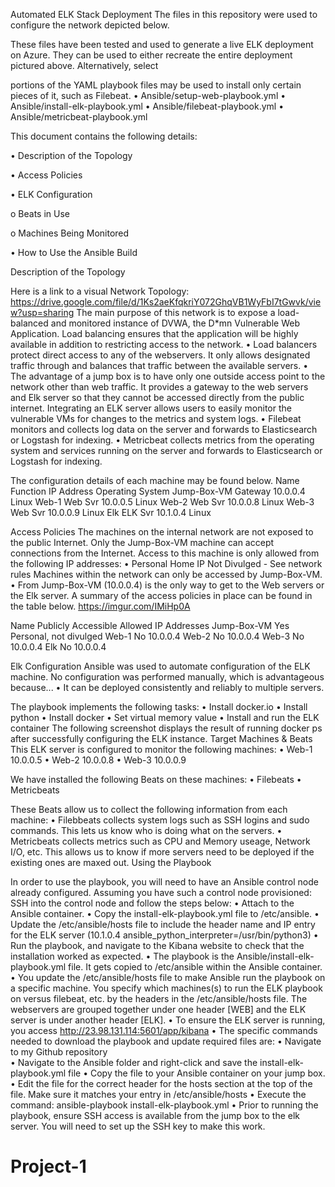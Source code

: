 Automated ELK Stack Deployment
The files in this repository were used to configure the network depicted below.

These files have been tested and used to generate a live ELK deployment on Azure. They can be used to either recreate the entire deployment pictured above. Alternatively, select 

portions of the YAML playbook files may be used to install only certain pieces of it, such as Filebeat.
•	Ansible/setup-web-playbook.yml
•	Ansible/install-elk-playbook.yml
•	Ansible/filebeat-playbook.yml
•	Ansible/metricbeat-playbook.yml

This document contains the following details:

•	Description of the Topology

•	Access Policies

•	ELK Configuration

o	Beats in Use

o	Machines Being Monitored

•	How to Use the Ansible Build

Description of the Topology

Here is a link to a visual Network Topology: https://drive.google.com/file/d/1Ks2aeKfqkriY072GhqVB1WyFbI7tGwvk/view?usp=sharing
The main purpose of this network is to expose a load-balanced and monitored instance of DVWA, the D*mn Vulnerable Web Application.
Load balancing ensures that the application will be highly available in addition to restricting access to the network.
•	Load balancers protect direct access to any of the webservers. It only allows designated traffic through and balances that traffic between the available servers.
•	The advantage of a jump box is to have only one outside access point to the network other than web traffic. It provides a gateway to the web servers and Elk server so that they cannot be accessed directly from the public internet.
Integrating an ELK server allows users to easily monitor the vulnerable VMs for changes to the metrics and system logs.
•	Filebeat monitors and collects log data on the server and forwards to Elasticsearch or Logstash for indexing.
•	Metricbeat collects metrics from the operating system and services running on the server and forwards to Elasticsearch or Logstash for indexing.

The configuration details of each machine may be found below.
Name	Function	IP Address	Operating System
Jump-Box-VM	Gateway	10.0.0.4	Linux
Web-1	Web Svr	10.0.0.5	Linux
Web-2	Web Svr	10.0.0.8	Linux
Web-3	Web Svr	10.0.0.9	Linux
Elk	ELK Svr	10.1.0.4	Linux

Access Policies
The machines on the internal network are not exposed to the public Internet.
Only the Jump-Box-VM machine can accept connections from the Internet. Access to this machine is only allowed from the following IP addresses:
•	Personal Home IP Not Divulged - See network rules
Machines within the network can only be accessed by Jump-Box-VM.
•	From Jump-Box-VM (10.0.0.4) is the only way to get to the Web servers or the Elk server.
A summary of the access policies in place can be found in the table below. https://imgur.com/IMiHp0A

Name	Publicly Accessible	Allowed IP Addresses
Jump-Box-VM	Yes	Personal, not divulged
Web-1	No	10.0.0.4
Web-2	No	10.0.0.4
Web-3	No	10.0.0.4
Elk	No	10.0.0.4

Elk Configuration
Ansible was used to automate configuration of the ELK machine. No configuration was performed manually, which is advantageous because...
•	It can be deployed consistently and reliably to multiple servers.

The playbook implements the following tasks:
•	Install docker.io
•	Install python
•	Install docker
•	Set virtual memory value
•	Install and run the ELK container
The following screenshot displays the result of running docker ps after successfully configuring the ELK instance.
 Target Machines & Beats
This ELK server is configured to monitor the following machines:
•	Web-1 10.0.0.5
•	Web-2 10.0.0.8
•	Web-3 10.0.0.9

We have installed the following Beats on these machines:
•	Filebeats
•	Metricbeats

These Beats allow us to collect the following information from each machine:
•	Filebbeats collects system logs such as SSH logins and sudo commands. This lets us know who is doing what on the servers.
•	Metricbeats collects metrics such as CPU and Memory useage, Network I/O, etc. This allows us to know if more servers need to be deployed if the existing ones are maxed out.
Using the Playbook

In order to use the playbook, you will need to have an Ansible control node already configured. Assuming you have such a control node provisioned:
SSH into the control node and follow the steps below:
•	Attach to the Ansible container.
•	Copy the install-elk-playbook.yml file to /etc/ansible.
•	Update the /etc/ansible/hosts file to include the header name and IP entry for the ELK server (10.1.0.4 ansible_python_interpreter=/usr/bin/python3)
•	Run the playbook, and navigate to the Kibana website to check that the installation worked as expected.
•	The playbook is the Ansible/install-elk-playbook.yml file. It gets copied to /etc/ansible within the Ansible container.
•	You update the /etc/ansible/hosts file to make Ansible run the playbook on a specific machine. You specify which machines(s) to run the ELK playbook on versus filebeat, etc. by the headers in the /etc/ansible/hosts file. The webservers are grouped together under one header [WEB] and the ELK server is under another header [ELK].
•	To ensure the ELK server is running, you access http://23.98.131.114:5601/app/kibana
•	The specific commands needed to download the playbook and update required files are:
•	Navigate to my Github repository  
•	Navigate to the Ansible folder and right-click and save the install-elk-playbook.yml file
•	Copy the file to your Ansible container on your jump box.
•	Edit the file for the correct header for the hosts section at the top of the file. Make sure it matches your entry in /etc/ansible/hosts
•	Execute the command: ansible-playbook install-elk-playbook.yml
•	Prior to running the playbook, ensure SSH access is available from the jump box to the elk server. You will need to set up the SSH key to make this work.

# Project-1
